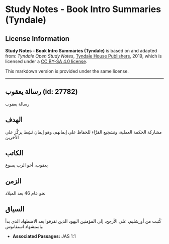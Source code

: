 # Study Notes - Book Intro Summaries (Tyndale)

## License Information

**Study Notes - Book Intro Summaries (Tyndale)** is based on and adapted from: _Tyndale Open Study Notes_, [Tyndale House Publishers](https://tyndaleopenresources.com/), 2019, which is licensed under a [CC BY-SA 4.0 license](https://creativecommons.org/licenses/by-sa/4.0/legalcode.en).

This markdown version is provided under the same license.



--------------------------------

## رسالة يعقوب (id: 27782)

رسالة يعقوب

الهدف
-----

مشاركة الحكمة العملية، وتشجيع القرَّاء للحفاظ على إيمانهم، وهو إيمان نَشِط يركِّز على الآخرين

الكاتب
------

يعقوب، أخو الرب يسوع

الزمن
-----

نحو عام 46 بعد الميلاد

السياق
------

كُتبت من أورشليم، على الأرجح، إلى المؤمنين اليهود الذين تفرقوا بعد الاضطهاد الذي بدأ باستشهاد استفانوس.

* **Associated Passages:** JAS 1:1

